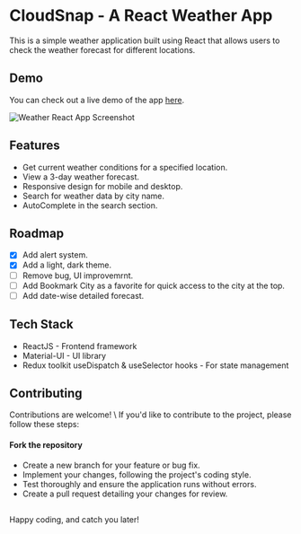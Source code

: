 
# CloudSnap - A React Weather App

This is a simple weather application built using React that allows users to check the weather forecast for different locations.


## Demo

You can check out a live demo of the app [here](#your-demo-url).

![Weather React App Screenshot](/screenshot.png)


## Features
- Get current weather conditions for a specified location.
- View a 3-day  weather forecast.
- Responsive design for mobile and desktop.
- Search for weather data by city name.
- AutoComplete in the search section.

## Roadmap
- [x]  Add alert system.
- [x]  Add a light, dark theme.
- [ ]  Remove bug, UI improvemrnt.
- [ ]  Add Bookmark City as a favorite for quick access to the city at the top.
- [ ]  Add date-wise detailed forecast.

## Tech Stack

- ReactJS - Frontend framework
- Material-UI  - UI library
- Redux toolkit useDispatch & useSelector hooks - For state management


## Contributing

Contributions are welcome! \ If you'd like to contribute to the project, please follow these steps:

#### Fork the repository
- Create a new branch for your feature or bug fix.
- Implement your changes, following the project's coding style.
- Test thoroughly and ensure the application runs without errors.
- Create a pull request detailing your changes for review.



## 
Happy coding, and catch you later!
